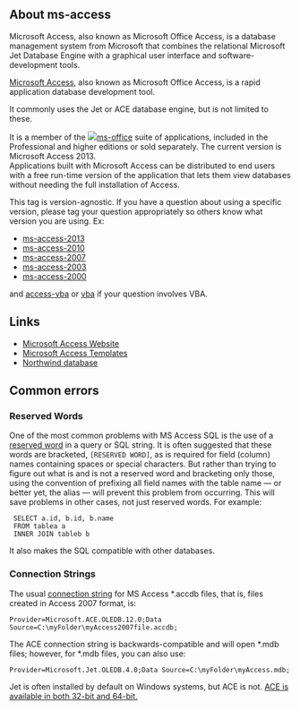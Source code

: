 ## About ms-access

Microsoft Access, also known as Microsoft Office Access, is a database management system from Microsoft that combines the relational Microsoft Jet Database Engine with a graphical user interface and software-development tools.

[Microsoft Access](http://en.wikipedia.org/wiki/Microsoft_Access), also known as Microsoft Office Access, is a rapid application database development tool.

It commonly uses the Jet or ACE database engine, but is not limited to these.

It is a member of the [![](//i.stack.imgur.com/0kGsy.png)ms-office](http://stackoverflow.com/questions/tagged/ms-office "show questions tagged 'ms-office'") suite of applications, included in the Professional and higher editions or sold separately. The current version is Microsoft Access 2013.  
 Applications built with Microsoft Access can be distributed to end users with a free run-time version of the application that lets them view databases without needing the full installation of Access.

This tag is version-agnostic. If you have a question about using a specific version, please tag your question appropriately so others know what version you are using. Ex:

*   [ms-access-2013](http://stackoverflow.com/questions/tagged/ms-access-2013 "show questions tagged 'ms-access-2013'")
*   [ms-access-2010](http://stackoverflow.com/questions/tagged/ms-access-2010 "show questions tagged 'ms-access-2010'")
*   [ms-access-2007](http://stackoverflow.com/questions/tagged/ms-access-2007 "show questions tagged 'ms-access-2007'")
*   [ms-access-2003](http://stackoverflow.com/questions/tagged/ms-access-2003 "show questions tagged 'ms-access-2003'")
*   [ms-access-2000](http://stackoverflow.com/questions/tagged/ms-access-2000 "show questions tagged 'ms-access-2000'")

and [access-vba](http://stackoverflow.com/questions/tagged/access-vba "show questions tagged 'access-vba'") or [vba](http://stackoverflow.com/questions/tagged/vba "show questions tagged 'vba'") if your question involves VBA.

## Links

*   [Microsoft Access Website](http://office.microsoft.com/en-us/access/)
*   [Microsoft Access Templates](http://office.microsoft.com/en-us/templates/results.aspx?qu=access&av=zac)
*   [Northwind database](http://blogs.office.com/b/microsoft-access/archive/2010/07/19/northwind-2010-web-database-is-now-available.aspx)

## Common errors

### Reserved Words

One of the most common problems with MS Access SQL is the use of a [reserved word](http://office.microsoft.com/en-ie/access-help/sql-reserved-words-HP001032249.aspx) in a query or SQL string. It is often suggested that these words are bracketed, `[RESERVED WORD]`, as is required for field (column) names containing spaces or special characters. But rather than trying to figure out what is and is not a reserved word and bracketing only those, using the convention of prefixing all field names with the table name — or better yet, the alias — will prevent this problem from occurring. This will save problems in other cases, not just reserved words. For example:

     SELECT a.id, b.id, b.name 
     FROM tablea a
     INNER JOIN tableb b 

It also makes the SQL compatible with other databases.

### Connection Strings

The usual [connection string](http://connectionstrings.com) for MS Access *.accdb files, that is, files created in Access 2007 format, is:

    Provider=Microsoft.ACE.OLEDB.12.0;Data Source=C:\myFolder\myAccess2007file.accdb;

The ACE connection string is backwards-compatible and will open *.mdb files; however, for *.mdb files, you can also use:

    Provider=Microsoft.Jet.OLEDB.4.0;Data Source=C:\myFolder\myAccess.mdb;

Jet is often installed by default on Windows systems, but ACE is not. [ACE is available in both 32-bit and 64-bit.](http://www.microsoft.com/en-ie/download/details.aspx?id=13255)